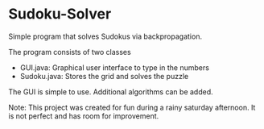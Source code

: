 # Sudoku-Solver
Simple program that solves Sudokus via backpropagation. 

The program consists of two classes
- GUI.java: Graphical user interface to type in the numbers
- Sudoku.java: Stores the grid and solves the puzzle

The GUI is simple to use. Additional algorithms can be added.

Note: This project was created for fun during a rainy saturday afternoon. It is not perfect and has room for improvement. 
